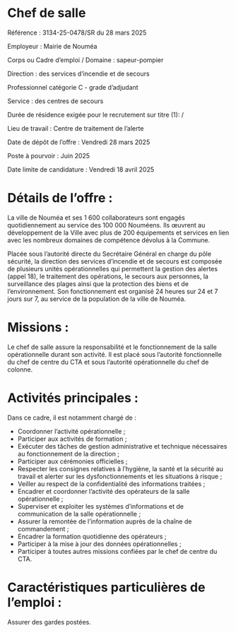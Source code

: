 # Chef de salle

Référence : 3134-25-0478/SR du 28 mars 2025

Employeur : Mairie de Nouméa

Corps ou Cadre d’emploi / Domaine : sapeur-pompier

Direction : des services d’incendie et de secours

Professionnel catégorie C - grade d’adjudant

Service : des centres de secours

Durée de résidence exigée pour le recrutement sur titre (1): /

Lieu de travail : Centre de traitement de l’alerte

Date de dépôt de l’offre : Vendredi 28 mars 2025

Poste à pourvoir : Juin 2025

Date limite de candidature : Vendredi 18 avril 2025

# Détails de l’offre :

La ville de Nouméa et ses 1 600 collaborateurs sont engagés quotidiennement au service des 100 000 Nouméens. Ils œuvrent au développement de la Ville avec plus de 200 équipements et services en lien avec les nombreux domaines de compétence dévolus à la Commune.

Placée sous l’autorité directe du Secrétaire Général en charge du pôle sécurité, la direction des services d’incendie et de secours est composée de plusieurs unités opérationnelles qui permettent la gestion des alertes (appel 18), le traitement des opérations, le secours aux personnes, la surveillance des plages ainsi que la protection des biens et de l’environnement. Son fonctionnement est organisé 24 heures sur 24 et 7 jours sur 7, au service de la population de la ville de Nouméa.

# Missions :

Le chef de salle assure la responsabilité et le fonctionnement de la salle opérationnelle durant son activité. Il est placé sous l’autorité fonctionnelle du chef de centre du CTA et sous l’autorité opérationnelle du chef de colonne.

# Activités principales :

Dans ce cadre, il est notamment chargé de :

- Coordonner l’activité opérationnelle ;
- Participer aux activités de formation ;
- Exécuter des tâches de gestion administrative et technique nécessaires au fonctionnement de la direction ;
- Participer aux cérémonies officielles ;
- Respecter les consignes relatives à l’hygiène, la santé et la sécurité au travail et alerter sur les dysfonctionnements et les situations à risque ;
- Veiller au respect de la confidentialité des informations traitées ;
- Encadrer et coordonner l’activité des opérateurs de la salle opérationnelle ;
- Superviser et exploiter les systèmes d’informations et de communication de la salle opérationnelle ;
- Assurer la remontée de l’information auprès de la chaîne de commandement ;
- Encadrer la formation quotidienne des opérateurs ;
- Participer à la mise à jour des données opérationnelles ;
- Participer à toutes autres missions confiées par le chef de centre du CTA.

# Caractéristiques particulières de l’emploi :

Assurer des gardes postées.